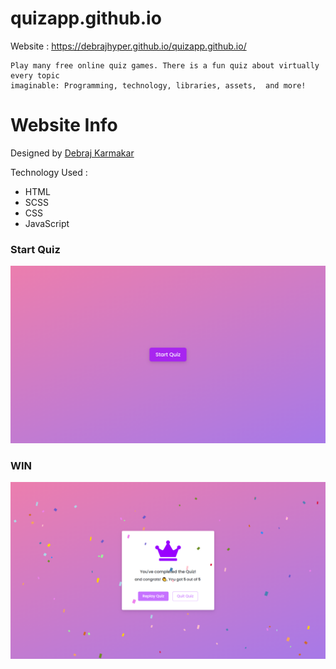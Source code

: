 # quizapp.github.io

Website : https://debrajhyper.github.io/quizapp.github.io/

    Play many free online quiz games. There is a fun quiz about virtually every topic 
    imaginable: Programming, technology, libraries, assets,  and more!
    
# Website Info
Designed by <a href="https://github.com/debrajhyper">Debraj Karmakar</a>

Technology Used :
<ul>
    <li>HTML</li>
    <li>SCSS</li>
    <li>CSS</li>
    <li>JavaScript</li>
</ul>

<h3>Start Quiz</h3>
<img src="assets/img/Screenshot (16).png"/>
    
<h3>WIN</h3>
<img src="assets/img/Screenshot (19).png"/>

